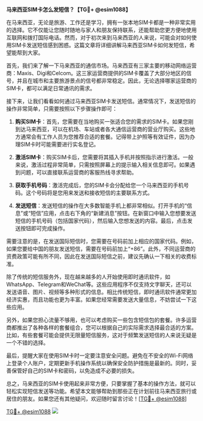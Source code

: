 **马来西亚SIM卡怎么发短信？【TG💪+ @esim1088】**

在马来西亚，无论是旅游、工作还是学习，拥有一张本地SIM卡都是一种非常实用的选择。它不仅能让您随时随地与家人和朋友保持联系，还能帮助您更方便地使用互联网和拨打国际电话。然而，对于初次来到马来西亚的人来说，可能会对如何使用SIM卡发送短信感到困惑。这篇文章将详细讲解马来西亚SIM卡如何发短信，希望能帮到大家。

首先，我们来了解一下马来西亚的通信市场。马来西亚有三家主要的移动网络运营商：Maxis、Digi和Celcom。这三家运营商提供的SIM卡覆盖了大部分地区的信号，并且在城市和主要旅游景点的信号都非常稳定。因此，无论选择哪家运营商的SIM卡，都可以满足日常通讯的需求。

接下来，让我们看看如何通过马来西亚SIM卡发送短信。通常情况下，发送短信的操作非常简单，只需要按照以下步骤操作即可：

1. **购买SIM卡**：首先，您需要在当地购买一张适合您的需求的SIM卡。如果您刚到达马来西亚，可以在机场、车站或者各大通信运营商的营业厅购买。这些地方通常会有工作人员为您推荐合适的套餐。记得带上护照等有效证件，因为办理SIM卡时可能需要进行实名登记。

2. **激活SIM卡**：购买SIM卡后，您需要将其插入手机并按照指示进行激活。一般来说，激活过程非常简单，只需按照屏幕上的提示输入相关信息即可。如果遇到问题，可以直接联系运营商的客服热线寻求帮助。

3. **获取手机号码**：激活完成后，您的SIM卡会分配给您一个马来西亚的手机号码。这个号码将是您用来发送和接收短信的主要联系方式。

4. **发送短信**：发送短信的操作在大多数智能手机上都非常相似。打开手机的“信息”或“短信”应用，点击右下角的“新建消息”按钮。在新窗口中输入您想要发送短信的手机号码（包括国家代码），然后输入您想发送的内容。最后，点击发送按钮即可完成操作。

需要注意的是，在发送国际短信时，您需要在号码前加上相应的国家代码。例如，如果您要给中国的朋友发送短信，需要在号码前加上“+86”。此外，不同运营商的资费政策可能有所不同，因此在发送国际短信之前，建议先确认一下相关的收费标准。

除了传统的短信服务外，现在越来越多的人开始使用即时通讯软件，如WhatsApp、Telegram和WeChat等。这些应用程序不仅支持文字聊天，还可以发送语音、图片、视频等多种形式的信息。相比传统短信，即时通讯软件通常更加经济实惠，而且功能也更为丰富。如果您经常需要发送大量信息，不妨尝试一下这些应用。

另外，如果您担心流量不够用，也可以考虑购买一些包含短信包的套餐。许多运营商都推出了各种各样的套餐组合，您可以根据自己的实际需求选择最合适的方案。比如，有些套餐可能会提供无限量短信服务，这对于频繁发送短信的人来说无疑是一个不错的选择。

最后，提醒大家在使用SIM卡时一定要注意安全问题。避免在不安全的Wi-Fi网络上登录个人账户，定期更新手机操作系统以确保安全防护措施是最新的。同时，妥善保管好自己的SIM卡和密码，以免造成不必要的损失。

总之，马来西亚的SIM卡使用起来非常方便，只要掌握了基本的操作方法，就可以轻松实现短信发送等功能。希望本文能够帮助到那些正在计划前往马来西亚旅行或居住的朋友。如果您还有其他疑问，欢迎随时留言讨论！[[TG💪+ @esim1088](https://t.me/s/esim1088)]

[TG💪+ @esim1088](https://t.me/s/esim1088) ![](https://i.postimg.cc/4NQfJmqS/Snipaste-2025-05-13-00-14-12.png)